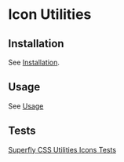 # Icon Utilities

## Installation

See [Installation](https://github.com/superflycss/superflycss/#installation).

## Usage

See [Usage](https://github.com/superflycss/superflycss/#usage)

## Tests

[Superfly CSS Utilities Icons Tests](https://superflycss.github.io/utilities-icons/target/test/html/)
